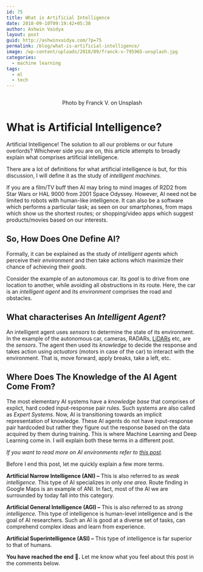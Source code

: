 ```yaml
---
id: 75
title: What is Artificial Intelligence
date: 2018-09-10T09:19:42+05:30
author: Ashwin Vaidya
layout: post
guid: http://ashwinvaidya.com/?p=75
permalink: /blog/what-is-artificial-intelligence/
image: /wp-content/uploads/2018/09/franck-v-795965-unsplash.jpg
categories:
  - machine learning
tags:
  - ml
  - tech
---
```

<figure class="wp-block-image"><img src="http://ashwinvaidya.com/wp-content/uploads/2018/09/franck-v-795965-unsplash.jpg" alt="" class="wp-image-36" srcset="https://ashwinvaidya.com/wp-content/uploads/2018/09/franck-v-795965-unsplash.jpg 4398w, https://ashwinvaidya.com/wp-content/uploads/2018/09/franck-v-795965-unsplash-300x265.jpg 300w, https://ashwinvaidya.com/wp-content/uploads/2018/09/franck-v-795965-unsplash-768x679.jpg 768w, https://ashwinvaidya.com/wp-content/uploads/2018/09/franck-v-795965-unsplash-1024x905.jpg 1024w" sizes="(max-width: 4398px) 100vw, 4398px" /></figure> 

<p style="text-align:center">
  Photo by Franck V. on Unsplash
</p>

# What is Artificial Intelligence?

Artificial Intelligence! The solution to all our problems or our future overlords? Whichever side you are on, this article attempts to broadly explain what comprises artificial intelligence.

There are a lot of definitions for what artificial intelligence is but, for this discussion, I will define it as the study of _intelligent machines._ 

If you are a film/TV buff then AI may bring to mind images of R2D2 from Star Wars or HAL 9000 from 2001 Space Odyssey. However, AI need not be limited to robots with human-like intelligence. It can also be a software which performs a particular task; as seen on our smartphones, from maps which show us the shortest routes; or shopping/video apps which suggest products/movies based on our interests.

## So, How Does One Define AI?

Formally, it can be explained as the study of _intelligent agents_ which perceive their _environment_ and then take actions which maximize their chance of achieving their _goals_.

Consider the example of an autonomous car. Its _goal_ is to drive from one location to another, while avoiding all obstructions in its route. Here, the car is an _intelligent agent_ and its _environment_ comprises the road and obstacles. 

## What characterises An _Intelligent Agent_?

An intelligent agent uses _sensors_ to determine the state of its environment. In the example of the autonomous car, cameras, RADARs, [LiDARs](https://en.wikipedia.org/wiki/Lidar) etc, are the _sensors_. The agent then used its _knowledge_ to decide the response and takes action using _actuators_ (motors in case of the car) to interact with the environment. That is, move forward, apply breaks, take a left, etc.

## Where Does The Knowledge of the AI Agent Come From?

The most elementary AI systems have a _knowledge base_ that comprises of explict, hard coded input-response pair rules. Such systems are also called as _Expert Systems_. Now, AI is transitioning towards an implicit representation of knowledge. These AI agents do not have input-response pair hardcoded but rather they figure out the response based on the data acquired by them during training. This is where Machine Learning and Deep Learning come in. I will explain both these terms in a different post.

_If you want to read more on AI environments refer to [this post](https://ashwinvaidya.com/blog/posts/ai-environment-types)._

Before I end this post, let me quickly explain a few more terms.

**Artificial Narrow Intelligence (ANI) &#8211;** This is also referred to as _weak intelligence_. This type of AI specializes in only _one area_. Route finding in Google Maps is an example of ANI. In fact, most of the AI we are surrounded by today fall into this category.

**Artificial General Intelligence (AGI) &#8211;** This is also referred to as _strong intelligence._ This type of intelligence is human-level intelligence and is the goal of AI researchers. Such an AI is good at a diverse set of tasks, can comprehend complex ideas and learn from experience.

**Artificial Superintelligence (ASI) &#8211;** This type of intelligence is far superior to that of humans. 

**You have reached the end** <g class="gr_ gr\_30 gr-alert gr\_gramm gr\_inline\_cards gr\_run\_anim Style multiReplace" id="30" data-gr-id="30">🙂</g>**<g class="gr_ gr\_30 gr-alert gr\_gramm gr\_inline\_cards gr\_disable\_anim_appear Style multiReplace" id="30" data-gr-id="30">.</g>** Let me know what you feel about this post in the comments below.